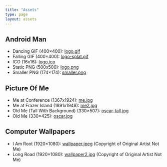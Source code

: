 ```yaml
---
title: "Assets"
type: page
layout: assets
---
```


## Android Man

* Dancing GIF (400×400): [logo.gif](logo.gif)
* Falling GIF (400×400): [logo-splat.gif](logo-splat.gif)
* ICO (16x16): [logo.ico](logo.ico)
* Static PNG (500x500): [logo.png](logo.png)
* Smaller PNG (174×174): [smaller.png](smaller.png)

## Picture Of Me

* Me at Conference (1367x1924): [me.jpg](me.jpg)
* Me at Frazer Island (1891x1948): [me2.jpg](me2.jpg)
* Old Me (Tall With Background) (330×507): [oscar-tall.jpg](oscar-tall.jpg)
* Old Me (330×425): [oscar.jpg](oscar.jpg)


## Computer Wallpapers

* I Am Root (1920×1080): [wallpaper.jpeg](wallpaper.jpeg) (Copyright of Original Artist Not Me)
* Long Road (1920×1080): [wallpaper2.jpg](wallpaper2.jpg) (Copyright of Original Artist Not Me)